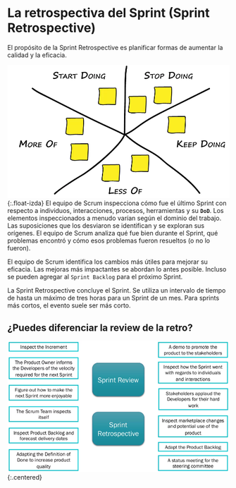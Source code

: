 # La retrospectiva del Sprint (<span class="evento">Sprint Retrospective</span>)

<span class="highlight">El propósito de la <span class="evento">Sprint Retrospective</span> es planificar formas de aumentar la calidad y la eficacia</span>.

![Sprint Backlog](/imgs/retro-starfish-technique.webp){:.float-izda} El equipo de Scrum inspecciona cómo fue el último <span class="evento">Sprint</span> con respecto a individuos, interacciones, procesos, herramientas y su **`DoD`**. Los elementos inspeccionados a menudo varían según el dominio del trabajo. Las suposiciones que los desviaron se identifican y se exploran sus orígenes. <span class="highlight">El equipo de Scrum analiza qué fue bien durante el Sprint, qué problemas encontró y cómo esos problemas fueron resueltos</span> (o no lo fueron).

El equipo de Scrum identifica los cambios más útiles para mejorar su eficacia. Las mejoras más impactantes se abordan lo antes posible. Incluso se pueden agregar al `Sprint Backlog` para el próximo <span class="evento">Sprint</span>.

La <span class="evento">Sprint Retrospective</span> concluye el <span class="evento">Sprint</span>. <span class="highlight">Se utiliza un intervalo de tiempo de hasta un máximo de tres horas para un <span class="evento">Sprint</span> de un mes</span>. Para sprints más cortos, el evento suele ser más corto.

## ¿Puedes diferenciar la review de la retro?

![Review vs Retro](/imgs/review-vs-retro.webp){:.centered}